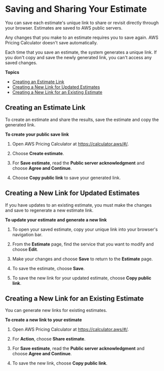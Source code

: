 # Saving and Sharing Your Estimate<a name="save-share-estimate"></a>

You can save each estimate's unique link to share or revisit directly through your browser\. Estimates are saved to AWS public servers\.

Any changes that you make to an estimate requires you to save again\. AWS Pricing Calculator doesn't save automatically\.

Each time that you save an estimate, the system generates a unique link\. If you don't copy and save the newly generated link, you can't access any saved changes\.

**Topics**
+ [Creating an Estimate Link](#create-estimate-link)
+ [Creating a New Link for Updated Estimates](#update-estimate-link)
+ [Creating a New Link for an Existing Estimate](#new-estimate-link)

## Creating an Estimate Link<a name="create-estimate-link"></a>

To create an estimate and share the results, save the estimate and copy the generated link\. <a name="create-share-link"></a>

**To create your public save link**

1. Open AWS Pricing Calculator at [https://calculator\.aws/\#/](https://calculator.aws/#/)\.

1. Choose **Create estimate**\.

1. For **Save estimate**, read the **Public server acknowledgment** and choose **Agree and Continue**\.

1. Choose **Copy public link** to save your generated link\.

## Creating a New Link for Updated Estimates<a name="update-estimate-link"></a>

If you have updates to an existing estimate, you must make the changes and save to regenerate a new estimate link\.<a name="update-estimate-link-steps"></a>

**To update your estimate and generate a new link**

1. To open your saved estimate, copy your unique link into your browser's navigation bar\.

1. From the **Estimate** page, find the service that you want to modify and choose **Edit**\.

1. Make your changes and choose **Save** to return to the **Estimate** page\.

1. To save the estimate, choose **Save**\.

1. To save the new link for your updated estimate, choose **Copy public link**\.

## Creating a New Link for an Existing Estimate<a name="new-estimate-link"></a>

You can generate new links for existing estimates\.<a name="new-estimate-link-steps"></a>

**To create a new link to your estimate**

1. Open AWS Pricing Calculator at [https://calculator\.aws/\#/](https://calculator.aws/#/)\.

1. For **Action**, choose **Share estimate**\.

1. For **Save estimate**, read the **Public server acknowledgment** and choose **Agree and Continue**\.

1. To save the new link, choose **Copy public link**\.